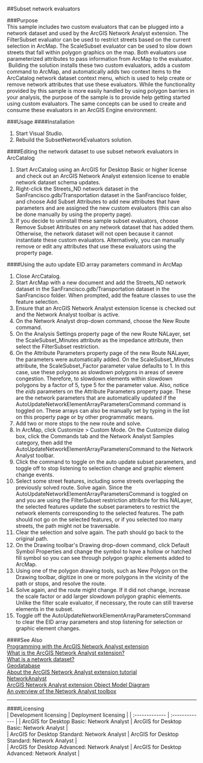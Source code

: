 ##Subset network evaluators

###Purpose  
This sample includes two custom evaluators that can be plugged into a network dataset and used by the ArcGIS Network Analyst extension. The FilterSubset evaluator can be used to restrict streets based on the current selection in ArcMap. The ScaleSubset evaluator can be used to slow down streets that fall within polygon graphics on the map. Both evaluators use parameterized attributes to pass information from ArcMap to the evaluator.  Building the solution installs these two custom evaluators, adds a custom command to ArcMap, and automatically adds two context items to the ArcCatalog network dataset context menu, which is used to help create or remove network attributes that use these evaluators. While the functionality provided by this sample is more easily handled by using polygon barriers in your analysis, the purpose of the sample is to provide help getting started using custom evaluators. The same concepts can be used to create and consume these evaluators in an ArcGIS Engine environment.   


###Usage
####Installation  
1. Start Visual Studio.  
1. Rebuild the SubsetNetworkEvaluators solution.  

####Editing the network dataset to use subset network evaluators in ArcCatalog  
1. Start ArcCatalog using an ArcGIS for Desktop Basic or higher license and check out an ArcGIS Network Analyst extension license to enable network dataset schema updates.  
1. Right-click the Streets_ND network dataset in the SanFrancisco.gdb/Transportation dataset in the SanFrancisco folder, and choose Add Subset Attributes to add new attributes that have parameters and are assigned the new custom evaluators (this can also be done manually by using the property page).  
1. If you decide to uninstall these sample subset evaluators, choose Remove Subset Attributes on any network dataset that has added them. Otherwise, the network dataset will not open because it cannot instantiate these custom evaluators. Alternatively, you can manually remove or edit any attributes that use these evaluators using the property page.  

####Using the auto update EID array parameters command in ArcMap  
1. Close ArcCatalog.  
1. Start ArcMap with a new document and add the Streets_ND network dataset in the SanFrancisco.gdb/Transportation dataset in the SanFrancisco folder. When prompted, add the feature classes to use the feature selection.  
1. Ensure that an ArcGIS Network Analyst extension license is checked out and the Network Analyst toolbar is active.  
1. On the Network Analyst drop-down command, choose the New Route command.  
1. On the Analysis Settings property page of the new Route NALayer, set the ScaleSubset_Minutes attribute as the impedance attribute, then select the FilterSubset restriction.  
1. On the Attribute Parameters property page of the new Route NALayer, the parameters were automatically added. On the ScaleSubset_Minutes attribute, the ScaleSubset_Factor parameter value defaults to 1. In this case, use these polygons as slowdown polygons in areas of severe congestion. Therefore, to slowdown elements within slowdown polygons by a factor of 5, type 5 for the parameter value. Also, notice the *_eids_* parameters on the Attribute Parameters property page. These are the network parameters that are automatically updated if the AutoUpdateNetworkElementArrayParametersCommand command is toggled on. These arrays can also be manually set by typing in the list on this property page or by other programmatic means.  
1. Add two or more stops to the new route and solve.  
1. In ArcMap, click Customize > Custom Mode. On the Customize dialog box, click the Commands tab and the Network Analyst Samples category, then add the AutoUpdateNetworkElementArrayParametersCommand to the Network Analyst toolbar.  
1. Click the command to toggle on the auto update subset parameters, and toggle off to stop listening to selection change and graphic element change events.  
1. Select some street features, including some streets overlapping the previously solved route. Solve again. Since the AutoUpdateNetworkElementArrayParametersCommand is toggled on and you are using the FilterSubset restriction attribute for this NALayer, the selected features update the subset parameters to restrict the network elements corresponding to the selected features. The path should not go on the selected features, or if you selected too many streets, the path might not be traversable.  
1. Clear the selection and solve again. The path should go back to the original path.  
1. On the Drawing toolbar's Drawing drop-down command, click Default Symbol Properties and change the symbol to have a hollow or hatched fill symbol so you can see through polygon graphic elements added to ArcMap.  
1. Using one of the polygon drawing tools, such as New Polygon on the Drawing toolbar, digitize in one or more polygons in the vicinity of the path or stops, and resolve the route.  
1. Solve again, and the route might change. If it did not change, increase the scale factor or add larger slowdown polygon graphic elements. Unlike the filter scale evaluator, if necessary, the route can still traverse elements in the subset.  
1. Toggle off the AutoUpdateNetworkElementArrayParametersCommand to clear the EID array parameters and stop listening for selection or graphic element changes.  







####See Also  
[Programming with the ArcGIS Network Analyst extension](http://desktopdev.arcgis.com/search/?q=Programming%20with%20the%20ArcGIS%20Network%20Analyst%20extension&p=0&language=en&product=arcobjects-sdk-dotnet&version=&n=15&collection=help)  
[What is the ArcGIS Network Analyst extension?](http://desktopdev.arcgis.com/search/?q=What%20is%20the%20ArcGIS%20Network%20Analyst%20extension%3F&p=0&language=en&product=arcobjects-sdk-dotnet&version=&n=15&collection=help)  
[What is a network dataset?](http://desktopdev.arcgis.com/search/?q=What%20is%20a%20network%20dataset%3F&p=0&language=en&product=arcobjects-sdk-dotnet&version=&n=15&collection=help)  
[Geodatabase](http://desktopdev.arcgis.com/search/?q=Geodatabase&p=0&language=en&product=arcobjects-sdk-dotnet&version=&n=15&collection=help)  
[About the ArcGIS Network Analyst extension tutorial](http://desktopdev.arcgis.com/search/?q=About%20the%20ArcGIS%20Network%20Analyst%20extension%20tutorial&p=0&language=en&product=arcobjects-sdk-dotnet&version=&n=15&collection=help)  
[NetworkAnalyst](http://desktopdev.arcgis.com/search/?q=NetworkAnalyst&p=0&language=en&product=arcobjects-sdk-dotnet&version=&n=15&collection=help)  
[ArcGIS Network Analyst extension Object Model Diagram](http://desktopdev.arcgis.com/search/?q=ArcGIS%20Network%20Analyst%20extension%20Object%20Model%20Diagram&p=0&language=en&product=arcobjects-sdk-dotnet&version=&n=15&collection=help)  
[An overview of the Network Analyst toolbox](http://desktopdev.arcgis.com/search/?q=An%20overview%20of%20the%20Network%20Analyst%20toolbox&p=0&language=en&product=arcobjects-sdk-dotnet&version=&n=15&collection=help)  


---------------------------------

####Licensing  
| Development licensing | Deployment licensing | 
| :------------- | :------------- | 
| ArcGIS for Desktop Basic: Network Analyst | ArcGIS for Desktop Basic: Network Analyst |  
| ArcGIS for Desktop Standard: Network Analyst | ArcGIS for Desktop Standard: Network Analyst |  
| ArcGIS for Desktop Advanced: Network Analyst | ArcGIS for Desktop Advanced: Network Analyst |  


